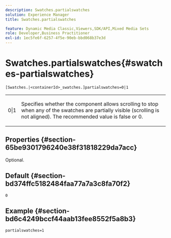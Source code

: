 ```yaml
---
description: Swatches.partialswatches
solution: Experience Manager
title: Swatches.partialswatches

feature: Dynamic Media Classic,Viewers,SDK/API,Mixed Media Sets
role: Developer,Business Practitioner
exl-id: 1ec5fe6f-6257-4f5e-90eb-bbd068b37e3d
---
```

# Swatches.partialswatches{#swatches-partialswatches}

 `[Swatches.|<containerId>_swatches.]partialswatches=0|1`

<table id="table_4B8CEC134277403A840A050BD8C8CE2B"> 
 <tbody> 
  <tr> 
   <td> <p> <span class="codeph"> 0|1</span> </p> </td> 
   <td> <p> Specifies whether the component allows scrolling to stop when any of the swatches are partially visible (scrolling is not aligned). The recommended value is <span class="codeph"> false</span> or <span class="codeph"> 0</span>. </p> </td> 
  </tr> 
 </tbody> 
</table>

## Properties {#section-65be9301796240e38f31818229da7acc}

Optional.

## Default {#section-bd374ffc5182484faa77a7a3c8fa70f2}

`0`

## Example {#section-bd6c4249bccf44aab13fee8552f5a8b3}

`partialswatches=1`
